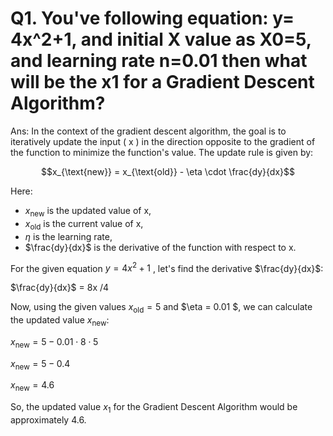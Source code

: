 # Q1. You've following equation: y= 4x^2+1, and initial X value as X0=5, and learning rate n=0.01 then what will be the x1 for a Gradient Descent Algorithm?
Ans: In the context of the gradient descent algorithm, the goal is to iteratively update the input \( x \) in the direction opposite to the gradient of the function to minimize the function's value. The update rule is given by:

$$x_{\text{new}} = x_{\text{old}} - \eta \cdot \frac{dy}{dx}$$

Here:
- $x_{\text{new}}$ is the updated value of x,
- $x_{\text{old}}$ is the current value of x,
- $\eta$ is the learning rate,
- $\frac{dy}{dx}$ is the derivative of the function with respect to x.

For the given equation $y = 4x^2 + 1$ , let's find the derivative $\frac{dy}{dx}$:

$\frac{dy}{dx}$  = 8x \/4

Now, using the given values $x_{\text{old}} = 5$ and $\eta = 0.01 \$, we can calculate the updated value $x_{\text{new}}$:

$x_{\text{new}} = 5 - 0.01 \cdot 8 \cdot 5$

$x_{\text{new}} = 5 - 0.4$

$x_{\text{new}} = 4.6$

So, the updated value $x_1$ for the Gradient Descent Algorithm would be approximately 4.6.

